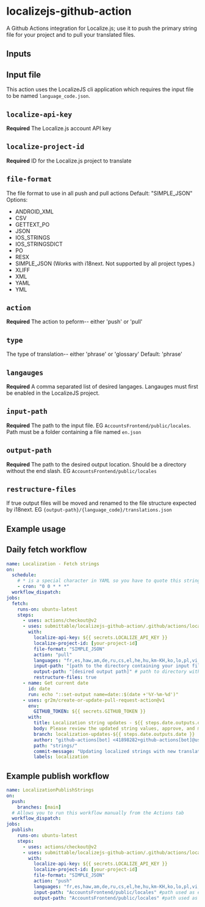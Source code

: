 # localizejs-github-action

A Github Actions integration for Localize.js; use it to push the primary string file for your project and to pull your translated files.

## Inputs

## Input file
This action uses the LocalizeJS cli application which requires the input file to be named `language_code.json`. 

## `localize-api-key`

**Required** The Localize.js account API key

## `localize-project-id`

**Required** ID for the Localize.js project to translate

## `file-format`

The file format to use in all push and pull actions
Default: "SIMPLE_JSON"
Options:

- ANDROID_XML
- CSV
- GETTEXT_PO
- JSON
- IOS_STRINGS
- IOS_STRINGSDICT
- PO
- RESX
- SIMPLE_JSON (Works with i18next. Not supported by all project types.)
- XLIFF
- XML
- YAML
- YML

## `action`

**Required** The action to peform-- either 'push' or 'pull'

## `type`

The type of translation-- either 'phrase' or 'glossary'
Default: 'phrase'

## `langauges`

**Required** A comma separated list of desired langages. Langauges must first be enabled in the LocalizeJS project.

## `input-path`

**Required** The path to the input file. EG `AccountsFrontend/public/locales`. Path must be a folder containing a file named `en.json`

## `output-path`

**Required** The path to the desired output location. Should be a directory without the end slash. EG `AccountsFrontend/public/locales`

## `restructure-files`

If true output files will be moved and renamed to the file structure expected by i18next. EG `{output-path}/{language_code}/translations.json`

## Example usage

## Daily fetch workflow

```yml
name: Localization - Fetch strings
on:
  schedule:
    # * is a special character in YAML so you have to quote this string
    - cron: "0 0 * * *"
  workflow_dispatch:
jobs:
  fetch:
    runs-on: ubuntu-latest
    steps:
      - uses: actions/checkout@v2
      - uses: submittable/localizejs-github-action/.github/actions/localize-push-pull@main
        with:
          localize-api-key: ${{ secrets.LOCALIZE_API_KEY }}
          localize-project-id: [your-project-id]
          file-format: "SIMPLE_JSON"
          action: "pull"
          languages: "fr,es,haw,am,de,ru,cs,el,he,hu,km-KH,ko,lo,pl,vi,zh,zh-TW,ar,bs,fr-CA,hi,id,it,ja,lt,pa,so,th,uk,pt,sr-LA,tl,ht,hmn"
          input-path: "[path to the directory containing your input file]" # directory must contain en.json
          output-path: "[desired output path]" # path to directory without end slash. EG: `account-name/strings`
          restructure-files: true
      - name: Get current date
        id: date
        run: echo "::set-output name=date::$(date +'%Y-%m-%d')"
      - uses: gr2m/create-or-update-pull-request-action@v1
        env:
          GITHUB_TOKEN: ${{ secrets.GITHUB_TOKEN }}
        with:
          title: Localization string updates - ${{ steps.date.outputs.date }}
          body: Please review the updated string values, approve, and merge the PR.
          branch: localization-updates-${{ steps.date.outputs.date }}
          author: "github-actions[bot] <41898282+github-actions[bot]@users.noreply.github.com>"
          path: "strings/"
          commit-message: "Updating localized strings with new translations from Localize.js"
          labels: localization
```

## Example publish workflow

```yml
name: LocalizationPublishStrings
on:
  push:
    branches: [main]
  # Allows you to run this workflow manually from the Actions tab
  workflow_dispatch:
jobs:
  publish:
    runs-on: ubuntu-latest
    steps:
      - uses: actions/checkout@v2
      - uses: submittable/localizejs-github-action/.github/actions/localize-push-pull@main
        with:
          localize-api-key: ${{ secrets.LOCALIZE_API_KEY }}
          localize-project-id: [your-project-id]
          file-format: "SIMPLE_JSON"
          action: "push"
          languages: "fr,es,haw,am,de,ru,cs,el,he,hu,km-KH,ko,lo,pl,vi,zh,zh-TW,ar,bs,fr-CA,hi,id,it,ja,lt,pa,so,th,uk,pt,sr-LA,tl,ht,hmn"
          input-path: "AccountsFrontend/public/locales" #path used as example only. 
          output-path: "AccountsFrontend/public/locales" #path used as example only. 
```
